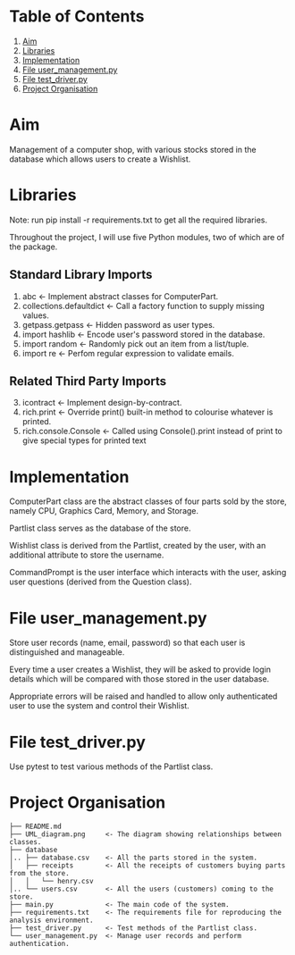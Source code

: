 # Table of Contents

1. [Aim](#aim)
1. [Libraries](#libraries)
1. [Implementation](#implementation)
1. [File user_management.py](#file-user_managementpy)
1. [File test_driver.py](#file-test_driverpy)
1. [Project Organisation](#project-organisation)

# Aim

Management of a computer shop, with various stocks stored in the database which
allows users to create a Wishlist.

# Libraries

Note: run pip install -r requirements.txt to get all the required libraries.

Throughout the project, I will use five Python modules, two of which are of the
package.

## Standard Library Imports

1. abc                     <- Implement abstract classes for ComputerPart.
2. collections.defaultdict <- Call a factory function to supply missing values.
3. getpass.getpass         <- Hidden password as user types.
4. import hashlib          <- Encode user's password stored in the database.
5. import random           <- Randomly pick out an item from a list/tuple.
6. import re               <- Perfom regular expression to validate emails.

## Related Third Party Imports

3. icontract               <- Implement design-by-contract.
4. rich.print              <- Override print() built-in method to colourise
                              whatever is printed.
5. rich.console.Console    <- Called using Console().print instead of print to
                              give special types for printed text

# Implementation

ComputerPart class are the abstract classes of four parts sold by the store,
namely CPU, Graphics Card, Memory, and Storage.

Partlist class serves as the database of the store.

Wishlist class is derived from the Partlist, created by the user, with an
additional attribute to store the username.

CommandPrompt is the user interface which interacts with the user, asking user
questions (derived from the Question class).


# File user_management.py

Store user records (name, email, password) so that each user is distinguished
and manageable.

Every time a user creates a Wishlist, they will be asked to provide login
details which will be compared with those stored in the user database.

Appropriate errors will be raised and handled to allow only authenticated user
to use the system and control their Wishlist.

# File test_driver.py

Use pytest to test various methods of the Partlist class.

# Project Organisation

    ├── README.md
    ├── UML_diagram.png     <- The diagram showing relationships between classes.
    ├── database
    │.. ├── database.csv    <- All the parts stored in the system.
    │   ├── receipts        <- All the receipts of customers buying parts from the store.
    │   │   └── henry.csv
    │.. └── users.csv       <- All the users (customers) coming to the store.
    ├── main.py             <- The main code of the system.
    ├── requirements.txt    <- The requirements file for reproducing the analysis environment.
    ├── test_driver.py      <- Test methods of the Partlist class.
    └── user_management.py  <- Manage user records and perform authentication.
